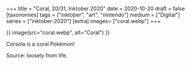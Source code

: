 +++
title = "Coral, 20/31, Inktober 2020"
date = 2020-10-20
draft =  false
[taxonomies]
tags = ["inktober", "art", "nintendo"]
medium = ["Digital"]
series = ["inktober-2020"]
[extra]
images= ["coral.webp"]
+++

{{ image(src="coral.webp", alt="Coral") }}

Corsola is a coral Pokémon!

Source: loosely from life.
